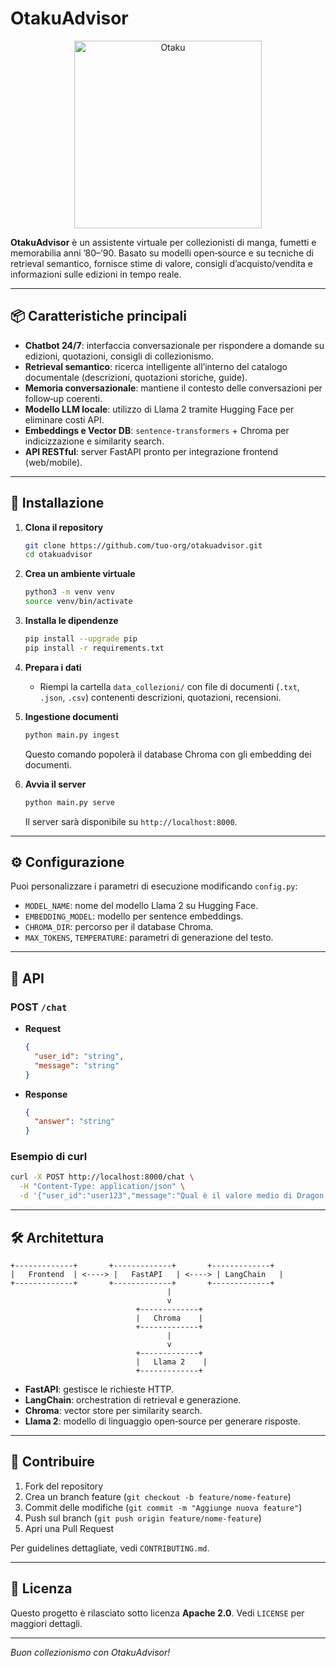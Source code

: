 # OtakuAdvisor
<p align="center">
  <img src="https://github.com/user-attachments/assets/aa6a3a69-e137-4d5e-9d99-7adcc75bea66" alt="Otaku" width="300" height="300">
</p>

**OtakuAdvisor** è un assistente virtuale per collezionisti di manga, fumetti e memorabilia anni ’80–’90. Basato su modelli open‑source e su tecniche di retrieval semantico, fornisce stime di valore, consigli d’acquisto/vendita e informazioni sulle edizioni in tempo reale.

---

## 📦 Caratteristiche principali

* **Chatbot 24/7**: interfaccia conversazionale per rispondere a domande su edizioni, quotazioni, consigli di collezionismo.
* **Retrieval semantico**: ricerca intelligente all’interno del catalogo documentale (descrizioni, quotazioni storiche, guide).
* **Memoria conversazionale**: mantiene il contesto delle conversazioni per follow‑up coerenti.
* **Modello LLM locale**: utilizzo di Llama 2 tramite Hugging Face per eliminare costi API.
* **Embeddings e Vector DB**: `sentence‑transformers` + Chroma per indicizzazione e similarity search.
* **API RESTful**: server FastAPI pronto per integrazione frontend (web/mobile).

---

## 🚀 Installazione

1. **Clona il repository**

   ```bash
   git clone https://github.com/tuo-org/otakuadvisor.git
   cd otakuadvisor
   ```

2. **Crea un ambiente virtuale**

   ```bash
   python3 -m venv venv
   source venv/bin/activate
   ```

3. **Installa le dipendenze**

   ```bash
   pip install --upgrade pip
   pip install -r requirements.txt
   ```

4. **Prepara i dati**

   * Riempi la cartella `data_collezioni/` con file di documenti (`.txt`, `.json`, `.csv`) contenenti descrizioni, quotazioni, recensioni.

5. **Ingestione documenti**

   ```bash
   python main.py ingest
   ```

   Questo comando popolerà il database Chroma con gli embedding dei documenti.

6. **Avvia il server**

   ```bash
   python main.py serve
   ```

   Il server sarà disponibile su `http://localhost:8000`.

---

## ⚙️ Configurazione

Puoi personalizzare i parametri di esecuzione modificando `config.py`:

* `MODEL_NAME`: nome del modello Llama 2 su Hugging Face.
* `EMBEDDING_MODEL`: modello per sentence embeddings.
* `CHROMA_DIR`: percorso per il database Chroma.
* `MAX_TOKENS`, `TEMPERATURE`: parametri di generazione del testo.

---

## 📄 API

### POST `/chat`

* **Request**

  ```json
  {
    "user_id": "string",
    "message": "string"
  }
  ```

* **Response**

  ```json
  {
    "answer": "string"
  }
  ```

### Esempio di curl

```bash
curl -X POST http://localhost:8000/chat \
  -H "Content-Type: application/json" \
  -d '{"user_id":"user123","message":"Qual è il valore medio di Dragon Ball #1?"}'
```

---

## 🛠️ Architettura

```
+-------------+       +-------------+       +-------------+
|   Frontend  | <----> |   FastAPI   | <----> | LangChain   |
+-------------+       +-------------+       +-------------+
                                   |
                                   v
                            +-------------+
                            |   Chroma    |
                            +-------------+
                                   |
                                   v
                            +-------------+
                            |   Llama 2    |
                            +-------------+
```

* **FastAPI**: gestisce le richieste HTTP.
* **LangChain**: orchestration di retrieval e generazione.
* **Chroma**: vector store per similarity search.
* **Llama 2**: modello di linguaggio open‑source per generare risposte.

---

## 🤝 Contribuire

1. Fork del repository
2. Crea un branch feature (`git checkout -b feature/nome-feature`)
3. Commit delle modifiche (`git commit -m "Aggiunge nuova feature"`)
4. Push sul branch (`git push origin feature/nome-feature`)
5. Apri una Pull Request

Per guidelines dettagliate, vedi `CONTRIBUTING.md`.

---

## 📝 Licenza

Questo progetto è rilasciato sotto licenza **Apache 2.0**. Vedi `LICENSE` per maggiori dettagli.

---

*Buon collezionismo con OtakuAdvisor!*
